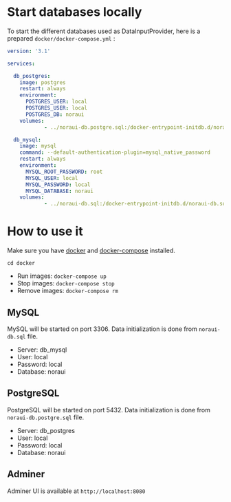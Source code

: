 # Start databases locally

To start the different databases used as DataInputProvider, here is a prepared `docker/docker-compose.yml` :
```yml
version: '3.1'

services:

  db_postgres:
    image: postgres
    restart: always
    environment:
      POSTGRES_USER: local
      POSTGRES_USER: local
      POSTGRES_DB: noraui
    volumes:
            - ../noraui-db.postgre.sql:/docker-entrypoint-initdb.d/noraui-db.sql

  db_mysql:
    image: mysql
    command: --default-authentication-plugin=mysql_native_password
    restart: always
    environment:
      MYSQL_ROOT_PASSWORD: root
      MYSQL_USER: local
      MYSQL_PASSWORD: local
      MYSQL_DATABASE: noraui
    volumes:
            - ../noraui-db.sql:/docker-entrypoint-initdb.d/noraui-db.sql

```
# How to use it
Make sure you have [docker](https://docs.docker.com/install/) and [docker-compose](https://docs.docker.com/compose/install/) installed.

```cd docker``` 
* Run images: ```docker-compose up``` 
* Stop images: ```docker-compose stop``` 
* Remove images: ```docker-compose rm```
## MySQL
MySQL will be started on port 3306. Data initialization is done from `noraui-db.sql` file.
* Server: db_mysql
* User: local
* Password: local
* Database: noraui
## PostgreSQL
PostgreSQL will be started on port 5432. Data initialization is done from `noraui-db.postgre.sql` file.
* Server: db_postgres
* User: local
* Password: local
* Database: noraui
## Adminer
Adminer UI is available at `http://localhost:8080`
